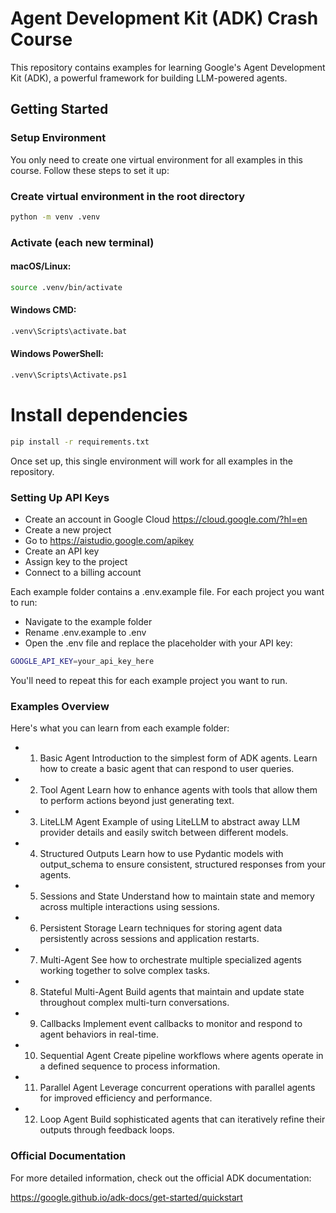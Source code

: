 # Agent Development Kit (ADK) Crash Course
This repository contains examples for learning Google's Agent Development Kit (ADK), a powerful framework for building LLM-powered agents.

## Getting Started
### Setup Environment
You only need to create one virtual environment for all examples in this course. Follow these steps to set it up:

### Create virtual environment in the root directory
```bash
python -m venv .venv
```

### Activate (each new terminal)
#### macOS/Linux:
```bash
source .venv/bin/activate
```
#### Windows CMD:
```bash
.venv\Scripts\activate.bat
```
#### Windows PowerShell:
```bash
.venv\Scripts\Activate.ps1
```

# Install dependencies
```bash
pip install -r requirements.txt
```
Once set up, this single environment will work for all examples in the repository.

### Setting Up API Keys
- Create an account in Google Cloud https://cloud.google.com/?hl=en
- Create a new project
- Go to https://aistudio.google.com/apikey
- Create an API key
- Assign key to the project
- Connect to a billing account

Each example folder contains a .env.example file. For each project you want to run:

- Navigate to the example folder
- Rename .env.example to .env
- Open the .env file and replace the placeholder with your API key:

```bash
GOOGLE_API_KEY=your_api_key_here
```
You'll need to repeat this for each example project you want to run.

### Examples Overview
Here's what you can learn from each example folder:

- 1. Basic Agent
Introduction to the simplest form of ADK agents. Learn how to create a basic agent that can respond to user queries.

- 2. Tool Agent
Learn how to enhance agents with tools that allow them to perform actions beyond just generating text.

- 3. LiteLLM Agent
Example of using LiteLLM to abstract away LLM provider details and easily switch between different models.

- 4. Structured Outputs
Learn how to use Pydantic models with output_schema to ensure consistent, structured responses from your agents.

- 5. Sessions and State
Understand how to maintain state and memory across multiple interactions using sessions.

- 6. Persistent Storage
Learn techniques for storing agent data persistently across sessions and application restarts.

- 7. Multi-Agent
See how to orchestrate multiple specialized agents working together to solve complex tasks.

- 8. Stateful Multi-Agent
Build agents that maintain and update state throughout complex multi-turn conversations.

- 9. Callbacks
Implement event callbacks to monitor and respond to agent behaviors in real-time.

- 10. Sequential Agent
Create pipeline workflows where agents operate in a defined sequence to process information.

- 11. Parallel Agent
Leverage concurrent operations with parallel agents for improved efficiency and performance.

- 12. Loop Agent
Build sophisticated agents that can iteratively refine their outputs through feedback loops.

### Official Documentation
For more detailed information, check out the official ADK documentation:

https://google.github.io/adk-docs/get-started/quickstart
